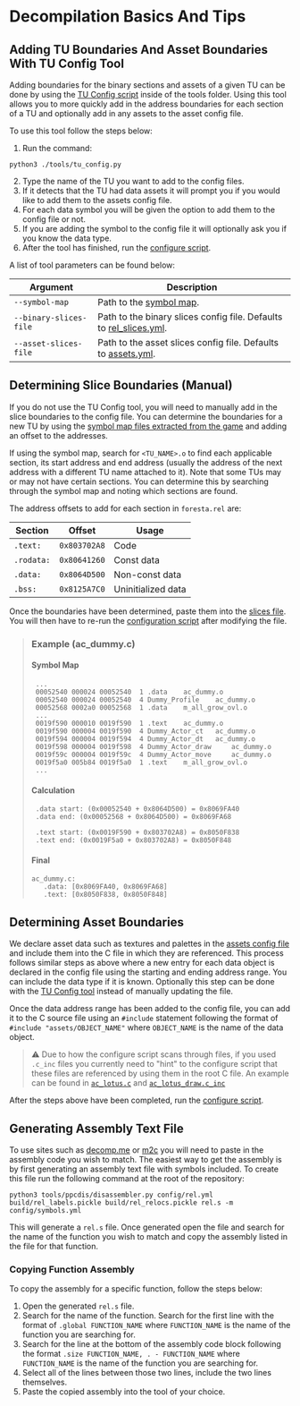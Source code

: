 # Decompilation Basics And Tips

## Adding TU Boundaries And Asset Boundaries With TU Config Tool
Adding boundaries for the binary sections and assets of a given TU can be done by using the [TU Config script](../tools/tu_config.py) inside of the tools folder. Using this tool allows you to more quickly add in the address boundaries for each section of a TU and optionally add in any assets to the asset config file.

To use this tool follow the steps below:
1. Run the command:

``` console
python3 ./tools/tu_config.py
```

2. Type the name of the TU you want to add to the config files.
3. If it detects that the TU had data assets it will prompt you if you would like to add them to the assets config file.
4. For each data symbol you will be given the option to add them to the config file or not.
5. If you are adding the symbol to the config file it will optionally ask you if you know the data type.
6. After the tool has finished, run the [configure script](../configure.py).

A list of tool parameters can be found below:

| Argument               | Description                                                                                    |
|------------------------|------------------------------------------------------------------------------------------------|
| `--symbol-map`         | Path to the [symbol map](./extract_game.md).                                                   |
| `--binary-slices-file` | Path to the binary slices config file. Defaults to [rel_slices.yml](../config/rel_slices.yml). |
| `--asset-slices-file` | Path to the asset slices config file. Defaults to [assets.yml](../config/assets.yml).          |


## Determining Slice Boundaries (Manual)
If you do not use the TU Config tool, you will need to manually add in the slice boundaries to the config file. You can determine the boundaries for a new TU by using the [symbol map files extracted from the game](./extract_game.md) and adding an offset to the addresses.

If using the symbol map, search for `<TU_NAME>.o` to find each applicable section, its start address and end address (usually the address of the next address with a different TU name attached to it). Note that some TUs may or may not have certain sections. You can determine this by searching through the symbol map and noting which sections are found.

The address offsets to add for each section in `foresta.rel` are:

| Section    | Offset       | Usage              |
|------------|--------------|--------------------|
| `.text:`   | `0x803702A8` | Code               |
| `.rodata:` | `0x80641260` | Const data         |
| `.data:`   | `0x8064D500` | Non-const data     |
| `.bss:`    | `0x8125A7C0` | Uninitialized data |

Once the boundaries have been determined, paste them into the [slices file](../config/rel_slices.yml). You will then have to re-run the [configuration script](../configure.py) after modifying the file.

> ### Example (ac_dummy.c)
>
> #### Symbol Map
>~~~
>  ...
>  00052540 000024 00052540  1 .data 	ac_dummy.o 
>  00052540 000024 00052540  4 Dummy_Profile 	ac_dummy.o 
>  00052568 0002a0 00052568  1 .data 	m_all_grow_ovl.o
>  ...
>  0019f590 000010 0019f590  1 .text 	ac_dummy.o 
>  0019f590 000004 0019f590  4 Dummy_Actor_ct 	ac_dummy.o 
>  0019f594 000004 0019f594  4 Dummy_Actor_dt 	ac_dummy.o 
>  0019f598 000004 0019f598  4 Dummy_Actor_draw 	ac_dummy.o 
>  0019f59c 000004 0019f59c  4 Dummy_Actor_move 	ac_dummy.o 
>  0019f5a0 005b84 0019f5a0  1 .text 	m_all_grow_ovl.o 
>  ...
>~~~
> #### Calculation
>~~~
>  .data start: (0x00052540 + 0x8064D500) = 0x8069FA40
>  .data end: (0x00052568 + 0x8064D500) = 0x8069FA68
>
>  .text start: (0x0019F590 + 0x803702A8) = 0x8050F838
>  .text end: (0x0019F5a0 + 0x803702A8) = 0x8050F848
>~~~
> #### Final
>~~~
>ac_dummy.c:
>    .data: [0x8069FA40, 0x8069FA68]
>    .text: [0x8050F838, 0x8050F848]
>~~~

## Determining Asset Boundaries
We declare asset data such as textures and palettes in the [assets config file](../config/assets.yml) and include them into the C file in which they are referenced. This process follows similar steps as above where a new entry for each data object is declared in the config file using the starting and ending address range. You can include the data type if it is known. Optionally this step can be done with the [TU Config tool](../tools/tu_config.py) instead of manually updating the file.

Once the data address range has been added to the config file, you can add it to the C source file using an `#include` statement following the format of `#include "assets/OBJECT_NAME"` where `OBJECT_NAME` is the name of the data object.

> :warning: Due to how the configure script scans through files, if you used `.c_inc` files you currently need to "hint" to the configure script that these files are referenced by using them in the root C file. An example can be found in [`ac_lotus.c`](../src/ac_lotus.c) and [`ac_lotus_draw.c_inc`](../src/ac_lotus_draw.c_inc)

After the steps above have been completed, run the [configure script](../configure.py).

## Generating Assembly Text File

To use sites such as [decomp.me](https://decomp.me) or [m2c](https://simonsoftware.se/other/m2c.html) you will need to paste in the assembly code you wish to match. The easiest way to get the assembly is by first generating an assembly text file with symbols included. To create this file run the following command at the root of the repository:

~~~console
python3 tools/ppcdis/disassembler.py config/rel.yml build/rel_labels.pickle build/rel_relocs.pickle rel.s -m config/symbols.yml
~~~

This will generate a `rel.s` file. Once generated open the file and search for the name of the function you wish to match and copy the assembly listed in the file for that function.

### Copying Function Assembly
To copy the assembly for a specific function, follow the steps below:
1. Open the generated `rel.s` file.
2. Search for the name of the function. Search for the first line with the format of `.global FUNCTION_NAME` where `FUNCTION_NAME` is the name of the function you are searching for.
3. Search for the line at the bottom of the assembly code block following the format `.size FUNCTION_NAME, . - FUNCTION_NAME` where `FUNCTION_NAME` is the name of the function you are searching for.
4. Select all of the lines between those two lines, include the two lines themselves.
5. Paste the copied assembly into the tool of your choice.